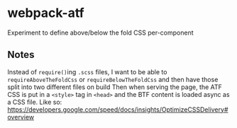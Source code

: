 # webpack-atf
Experiment to define above/below the fold CSS per-component

## Notes
Instead of `require()`ing `.scss` files, I want to be able to
`requireAboveTheFoldCss` or `requireBelowTheFoldCss` and then
have those split into two different files on build
Then when serving the page, the ATF CSS is put in a `<style>` tag in `<head>`
and the BTF content is loaded async as a CSS file.
Like so: https://developers.google.com/speed/docs/insights/OptimizeCSSDelivery#overview

